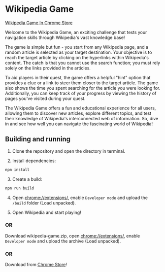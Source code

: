 # Wikipedia Game

<a href="https://chrome.google.com/webstore/detail/wikipedia-game/fihnfnmnngbmceakdgccmpnihpgjipjn">Wikipedia Game In Chrome Store</a>

Welcome to the Wikipedia Game, an exciting challenge that tests your navigation skills through Wikipedia's vast knowledge base!

The game is simple but fun - you start from any Wikipedia page, and a random article is selected as your target destination. Your objective is to reach the target article by clicking on the hyperlinks within Wikipedia's content. The catch is that you cannot use the search function; you must rely solely on the links provided in the articles.

To aid players in their quest, the game offers a helpful "hint" option that provides a clue or a link to steer them closer to the target article. The game also shows the time you spent searching for the article you were looking for. Additionally, you can keep track of your progress by viewing the history of pages you've visited during your quest.

The Wikipedia Game offers a fun and educational experience for all users, allowing them to discover new articles, explore different topics, and test their knowledge of Wikipedia's interconnected web of information. So, dive in and see how well you can navigate the fascinating world of Wikipedia!

## Building and running

1. Clone the repository and open the directory in terminal.

2. Install dependencies:

```sh
npm install
```

3. Create a build:

```sh
npm run build
```

4. Open [chrome://extensions/](chrome://extensions/), enable `Developer mode` and upload the `/build` folder (Load unpacked).

5. Open Wikipedia and start playing!

### OR

Download wikipedia-game.zip, open [chrome://extensions/](chrome://extensions/), enable `Developer mode` and upload the archive (Load unpacked). 


### OR

Download from <a href="https://chrome.google.com/webstore/detail/wikipedia-game/fihnfnmnngbmceakdgccmpnihpgjipjn">Chrome Store</a>!